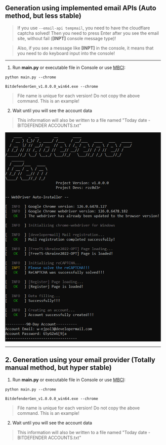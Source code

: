 ## Generation using implemented email APIs (Auto method, but less stable)
> If you use ```--email-api tempmail```, you need to have the cloudflare captcha solved!
> Then you need to press Enter after you see the email site, without fail (**[INPT]** console message type)!

> Also, if you see a message like **[INPT]** in the console, it means that you need to do keyboard input into the console!

---
  
1. Run **main.py** or executable file in Console or use [MBCI](https://github.com/rzc0d3r/ESET-KeyGen/blob/main/wiki/MBCI-Inferface.md):
```
python main.py --chrome
```
```
BitdefenderGen_v1.0.0.0_win64.exe --chrome
```
> File name is unique for each version! Do not copy the above command. This is an example!

2. Wait until you will see the account data
> This information will also be written to a file named "Today date - BITDEFENDER ACCOUNTS.txt"

![Windows](../img/account_run.png)

---

## 2. Generation using your email provider (Totally manual method, but hyper stable)
  
1. Run **main.py** or executable file in Console or use [MBCI](MBCI-Inferface.md):
```
python main.py --chrome
```
```
BitdefenderGen_v1.0.0.0_win64.exe --chrome
```
> File name is unique for each version! Do not copy the above command. This is an example!

2. Wait until you will see the account data
> This information will also be written to a file named "Today date - BITDEFENDER ACCOUNTS.txt"
